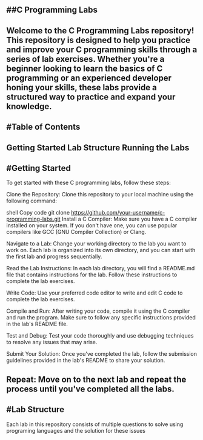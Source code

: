 ##C Programming Labs
-------------------
Welcome to the C Programming Labs repository!
This repository is designed to help you practice and improve your C programming skills through a series of lab exercises. 
Whether you're a beginner looking to learn the basics of C programming or an experienced developer honing your skills, these labs provide a structured way to practice and expand your knowledge.
---------------------------------
#Table of Contents
-----------------
Getting Started
Lab Structure
Running the Labs
-------------------------------
#Getting Started
----------------
To get started with these C programming labs, follow these steps:

Clone the Repository: Clone this repository to your local machine using the following command:

shell
Copy code
git clone https://github.com/your-username/c-programming-labs.git
Install a C Compiler: Make sure you have a C compiler installed on your system. If you don't have one, you can use popular compilers like GCC (GNU Compiler Collection) or Clang.

Navigate to a Lab: Change your working directory to the lab you want to work on. Each lab is organized into its own directory, and you can start with the first lab and progress sequentially.

Read the Lab Instructions: In each lab directory, you will find a README.md file that contains instructions for the lab. Follow these instructions to complete the lab exercises.

Write Code: Use your preferred code editor to write and edit C code to complete the lab exercises.

Compile and Run: After writing your code, compile it using the C compiler and run the program. Make sure to follow any specific instructions provided in the lab's README file.

Test and Debug: Test your code thoroughly and use debugging techniques to resolve any issues that may arise.

Submit Your Solution: Once you've completed the lab, follow the submission guidelines provided in the lab's README to share your solution.

Repeat: Move on to the next lab and repeat the process until you've completed all the labs.
--------------------------------
#Lab Structure
-----------------
Each lab in this repository consists of multiple questions to solve using programing languages and the solution for these issues
